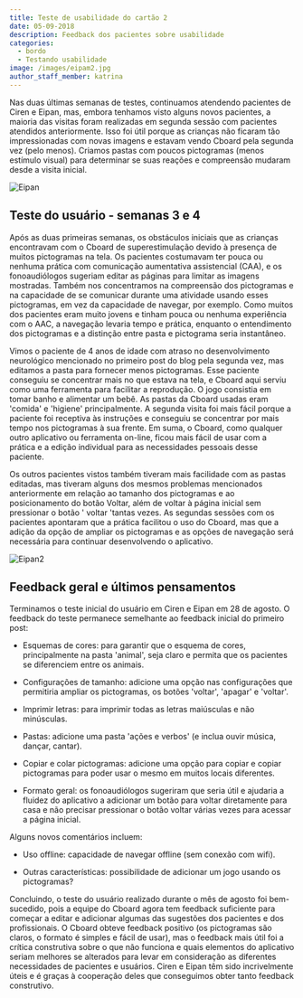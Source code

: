```yaml
---
title: Teste de usabilidade do cartão 2
date: 05-09-2018
description: Feedback dos pacientes sobre usabilidade
categories:
  - bordo
  - Testando usabilidade
image: /images/eipam2.jpg
author_staff_member: katrina
---
```


Nas duas últimas semanas de testes, continuamos atendendo pacientes de Ciren e Eipan, mas, embora tenhamos visto alguns novos pacientes, a maioria das visitas foram realizadas em segunda sessão com pacientes atendidos anteriormente. Isso foi útil porque as crianças não ficaram tão impressionadas com novas imagens e estavam vendo Cboard pela segunda vez (pelo menos). Criamos pastas com poucos pictogramas (menos estímulo visual) para determinar se suas reações e compreensão mudaram desde a visita inicial.

![Eipan](/images/eipam2.jpg)

## Teste do usuário - semanas 3 e 4

Após as duas primeiras semanas, os obstáculos iniciais que as crianças encontravam com o Cboard de superestimulação devido à presença de muitos pictogramas na tela. Os pacientes costumavam ter pouca ou nenhuma prática com comunicação aumentativa assistencial (CAA), e os fonoaudiólogos sugeriam editar as páginas para limitar as imagens mostradas. Também nos concentramos na compreensão dos pictogramas e na capacidade de se comunicar durante uma atividade usando esses pictogramas, em vez da capacidade de navegar, por exemplo. Como muitos dos pacientes eram muito jovens e tinham pouca ou nenhuma experiência com o AAC, a navegação levaria tempo e prática, enquanto o entendimento dos pictogramas e a distinção entre pasta e pictograma seria instantâneo.

Vimos o paciente de 4 anos de idade com atraso no desenvolvimento neurológico mencionado no primeiro post do blog pela segunda vez, mas editamos a pasta para fornecer menos pictogramas. Esse paciente conseguiu se concentrar mais no que estava na tela, e Cboard aqui serviu como uma ferramenta para facilitar a reprodução. O jogo consistia em tomar banho e alimentar um bebê. As pastas da Cboard usadas eram 'comida' e 'higiene' principalmente. A segunda visita foi mais fácil porque a paciente foi receptiva às instruções e conseguiu se concentrar por mais tempo nos pictogramas à sua frente. Em suma, o Cboard, como qualquer outro aplicativo ou ferramenta on-line, ficou mais fácil de usar com a prática e a edição individual para as necessidades pessoais desse paciente.

Os outros pacientes vistos também tiveram mais facilidade com as pastas editadas, mas tiveram alguns dos mesmos problemas mencionados anteriormente em relação ao tamanho dos pictogramas e ao posicionamento do botão Voltar, além de voltar à página inicial sem pressionar o botão ' voltar 'tantas vezes. As segundas sessões com os pacientes apontaram que a prática facilitou o uso do Cboard, mas que a adição da opção de ampliar os pictogramas e as opções de navegação será necessária para continuar desenvolvendo o aplicativo.

![Eipan2](/images/eipan3.jpeg)

## Feedback geral e últimos pensamentos

Terminamos o teste inicial do usuário em Ciren e Eipan em 28 de agosto. O feedback do teste permanece semelhante ao feedback inicial do primeiro post:

- Esquemas de cores: para garantir que o esquema de cores, principalmente na pasta 'animal', seja claro e permita que os pacientes se diferenciem entre os animais.

- Configurações de tamanho: adicione uma opção nas configurações que permitiria ampliar os pictogramas, os botões 'voltar', 'apagar' e 'voltar'.

- Imprimir letras: para imprimir todas as letras maiúsculas e não minúsculas.

- Pastas: adicione uma pasta 'ações e verbos' (e inclua ouvir música, dançar, cantar).

- Copiar e colar pictogramas: adicione uma opção para copiar e copiar pictogramas para poder usar o mesmo em muitos locais diferentes.

- Formato geral: os fonoaudiólogos sugeriram que seria útil e ajudaria a fluidez do aplicativo a adicionar um botão para voltar diretamente para casa e não precisar pressionar o botão voltar várias vezes para acessar a página inicial.

Alguns novos comentários incluem:

- Uso offline: capacidade de navegar offline (sem conexão com wifi).

- Outras características: possibilidade de adicionar um jogo usando os pictogramas?

Concluindo, o teste do usuário realizado durante o mês de agosto foi bem-sucedido, pois a equipe do Cboard agora tem feedback suficiente para começar a editar e adicionar algumas das sugestões dos pacientes e dos profissionais. O Cboard obteve feedback positivo (os pictogramas são claros, o formato é simples e fácil de usar), mas o feedback mais útil foi a crítica construtiva sobre o que não funciona e quais elementos do aplicativo seriam melhores se alterados para levar em consideração as diferentes necessidades de pacientes e usuários. Ciren e Eipan têm sido incrivelmente úteis e é graças à cooperação deles que conseguimos obter tanto feedback construtivo.